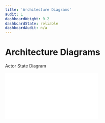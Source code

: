 ```yaml
---
title: 'Architecture Diagrams'
audit: 1
dashboardWeight: 0.2
dashboardState: reliable
dashboardAudit: n/a
---
```


# Architecture Diagrams

Actor State Diagram

![Actor State Diagram](/intro/new-state-diagram.mmd)
